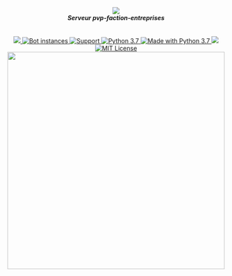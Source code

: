 <div align="center">
  <img src="https://i.imgur.com/ioDnX6Q.png" align="center">
  <br>
  <strong><i>Serveur pvp-faction-entreprises</i></strong>
  <br>
  <br>
  <br>
  
  <a href="https://heroku.com/deploy?template=https://github.com/kyb3r/modmail">
    <img src="https://img.shields.io/badge/Site_web-FF00B5.svg&style=for-the-badge">
  </a>

  <a href="https://github.com/kyb3r/modmail/">
    <img src="https://api.modmail.dev/badges/instances.svg" alt="Bot instances">
  </a>

  <a href="https://discord.gg/j5e9p8w">
    <img src="https://img.shields.io/discord/515071617815019520.svg?label=Discord&logo=Discord&colorB=7289da&style=for-the-badge" alt="Support">
  </a>

  <a href="https://patreon.com/kyber">
    <img src="https://img.shields.io/badge/patreon-donate-orange.svg?style=for-the-badge&logo=Patreon" alt="Python 3.7">
  </a>

  <a href="https://www.python.org/downloads/">
    <img src="https://img.shields.io/badge/Made%20With-Python%203.7-blue.svg?style=for-the-badge&logo=Python" alt="Made with Python 3.7">
  </a>

  <a href="https://github.com/ambv/black">
    <img src="https://img.shields.io/badge/Code%20Style-Black-black?style=for-the-badge">
  </a>

  <a href="https://github.com/kyb3r/modmail/blob/master/LICENSE">
    <img src="https://img.shields.io/badge/license-agpl-e74c3c.svg?style=for-the-badge" alt="MIT License">
  </a>

<br>
<img src='https://i.imgur.com/fru5Q07.png' align='center' width=500>
</div>

